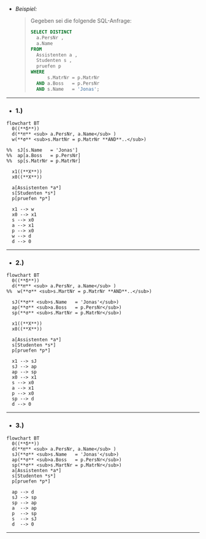 - *Beispiel:*
  > Gegeben sei die folgende SQL-Anfrage:
  > ```SQL
  > SELECT DISTINCT 
  >   a.PersNr , 
  >   a.Name
  > FROM 
  >   Assistenten a , 
  >   Studenten s , 
  >   pruefen p
  > WHERE 
  >       s.MatrNr = p.MatrNr
  >   AND a.Boss   = p.PersNr
  >   AND s.Name   = 'Jonas';
  > ```

---

- ### 1.)
```mermaid
flowchart BT
  0((**δ**))
  d(**𝜋** <sub> a.PersNr, a.Name</sub> )
  w(**σ** <sub>s.MartNr = p.MatrNr **AND**..</sub>)
  
%%  sJ[s.Name   = 'Jonas']
%%  ap[a.Boss   = p.PersNr]
%%  sp[s.MatrNr = p.MatrNr]

  x1((**X**))
  x0((**X**))
  
  a[Assistenten *a*]
  s[Studenten *s*]
  p[pruefen *p*]

  x1 --> w
  x0 --> x1
  s --> x0
  a --> x1
  p --> x0
  w --> d
  d --> 0
```
---
- ### 2.)
```mermaid
flowchart BT
  0((**δ**))
  d(**𝜋** <sub> a.PersNr, a.Name</sub> )
%%  w(**σ** <sub>s.MartNr = p.MatrNr **AND**..</sub>)
  
  sJ(**σ** <sub>s.Name   = 'Jonas'</sub>)
  ap(**σ** <sub>a.Boss   = p.PersNr</sub>)
  sp(**σ** <sub>s.MartNr = p.MatrNr</sub>)

  x1((**X**))
  x0((**X**))
  
  a[Assistenten *a*]
  s[Studenten *s*]
  p[pruefen *p*]

  x1 --> sJ
  sJ --> ap
  ap --> sp
  x0 --> x1
  s --> x0
  a --> x1
  p --> x0
  sp --> d
  d --> 0
```
---

- ### 3.)
```mermaid
flowchart BT
  0((**δ**))
  d(**𝜋** <sub> a.PersNr, a.Name</sub> )
  sJ(**σ** <sub>s.Name   = 'Jonas'</sub>)
  ap(**σ** <sub>a.Boss   = p.PersNr</sub>)
  sp(**σ** <sub>s.MartNr = p.MatrNr</sub>)
  a[Assistenten *a*]
  s[Studenten *s*]
  p[pruefen *p*]

  ap --> d 
  sJ --> sp
  sp --> ap
  a  --> ap
  p  --> sp
  s  --> sJ
  d  --> 0
```
---
